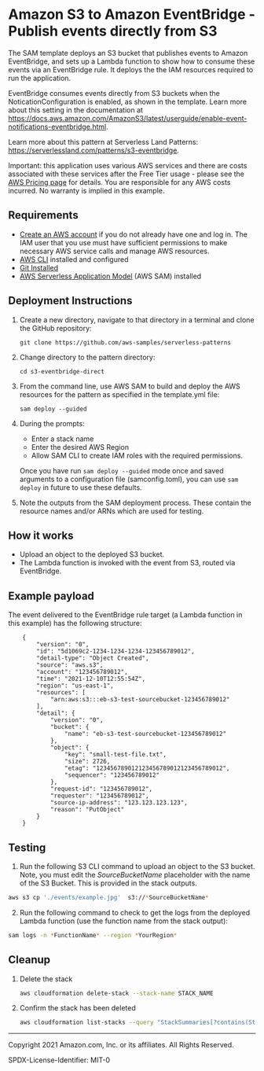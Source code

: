 # Amazon S3 to Amazon EventBridge - Publish events directly from S3

The SAM template deploys an S3 bucket that publishes events to Amazon EventBridge, and sets up a Lambda function to show how to consume these events via an EventBridge rule. It deploys the the IAM resources required to run the application.

EventBridge consumes events directly from S3 buckets when the NoticationConfiguration is enabled, as shown in the template. Learn more about this setting in the documentation at https://docs.aws.amazon.com/AmazonS3/latest/userguide/enable-event-notifications-eventbridge.html.

Learn more about this pattern at Serverless Land Patterns: https://serverlessland.com/patterns/s3-eventbridge.

Important: this application uses various AWS services and there are costs associated with these services after the Free Tier usage - please see the [AWS Pricing page](https://aws.amazon.com/pricing/) for details. You are responsible for any AWS costs incurred. No warranty is implied in this example.

## Requirements

* [Create an AWS account](https://portal.aws.amazon.com/gp/aws/developer/registration/index.html) if you do not already have one and log in. The IAM user that you use must have sufficient permissions to make necessary AWS service calls and manage AWS resources.
* [AWS CLI](https://docs.aws.amazon.com/cli/latest/userguide/install-cliv2.html) installed and configured
* [Git Installed](https://git-scm.com/book/en/v2/Getting-Started-Installing-Git)
* [AWS Serverless Application Model](https://docs.aws.amazon.com/serverless-application-model/latest/developerguide/serverless-sam-cli-install.html) (AWS SAM) installed

## Deployment Instructions

1. Create a new directory, navigate to that directory in a terminal and clone the GitHub repository:
    ```
    git clone https://github.com/aws-samples/serverless-patterns
    ```
1. Change directory to the pattern directory:
    ```
    cd s3-eventbridge-direct
    ```
1. From the command line, use AWS SAM to build and deploy the AWS resources for the pattern as specified in the template.yml file:
    ```
    sam deploy --guided
    ```
1. During the prompts:
    * Enter a stack name
    * Enter the desired AWS Region
    * Allow SAM CLI to create IAM roles with the required permissions.

    Once you have run `sam deploy --guided` mode once and saved arguments to a configuration file (samconfig.toml), you can use `sam deploy` in future to use these defaults.

1. Note the outputs from the SAM deployment process. These contain the resource names and/or ARNs which are used for testing.

## How it works

* Upload an object to the deployed S3 bucket.
* The Lambda function is invoked with the event from S3, routed via EventBridge.

## Example payload

The event delivered to the EventBridge rule target (a Lambda function in this example) has the following structure:

```
    {
        "version": "0",
        "id": "5d1069c2-1234-1234-1234-123456789012",
        "detail-type": "Object Created",
        "source": "aws.s3",
        "account": "123456789012",
        "time": "2021-12-10T12:55:54Z",
        "region": "us-east-1",
        "resources": [
            "arn:aws:s3:::eb-s3-test-sourcebucket-123456789012"
        ],
        "detail": {
            "version": "0",
            "bucket": {
                "name": "eb-s3-test-sourcebucket-123456789012"
            },
            "object": {
                "key": "small-test-file.txt",
                "size": 2726,
                "etag": "123456789012123456789012123456789012",
                "sequencer": "123456789012"
            },
            "request-id": "123456789012",
            "requester": "123456789012",
            "source-ip-address": "123.123.123.123",
            "reason": "PutObject"
        }
    }
```

## Testing

1. Run the following S3 CLI command to upload an object to the S3 bucket. Note, you must edit the *SourceBucketName* placeholder with the name of the S3 Bucket. This is provided in the stack outputs.

```bash
aws s3 cp './events/example.jpg'  s3://*SourceBucketName*
```

2. Run the following command to check to get the logs from the deployed Lambda function (use the function name from the stack output):

```bash
sam logs -n *FunctionName* --region *YourRegion*
```

## Cleanup

1. Delete the stack
    ```bash
    aws cloudformation delete-stack --stack-name STACK_NAME
    ```
1. Confirm the stack has been deleted
    ```bash
    aws cloudformation list-stacks --query "StackSummaries[?contains(StackName,'STACK_NAME')].StackStatus"
    ```
----
Copyright 2021 Amazon.com, Inc. or its affiliates. All Rights Reserved.

SPDX-License-Identifier: MIT-0
